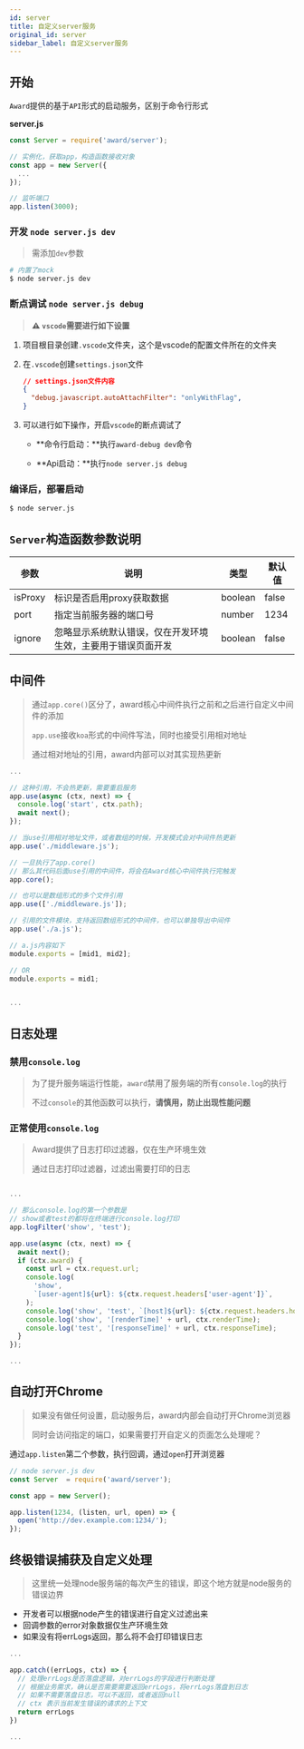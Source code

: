 ```yaml
---
id: server
title: 自定义server服务
original_id: server
sidebar_label: 自定义server服务
---
```


## 开始

`Award`提供的基于`API`形式的启动服务，区别于命令行形式

**server.js**
```js
const Server = require('award/server');

// 实例化，获取app，构造函数接收对象
const app = new Server({
  ...
});

// 监听端口
app.listen(3000);
```

### 开发 `node server.js dev`

>需添加`dev`参数

```sh
# 内置了mock
$ node server.js dev
```

### 断点调试 `node server.js debug`
> **⚠️ `vscode`需要进行如下设置**

1. 项目根目录创建`.vscode`文件夹，这个是vscode的配置文件所在的文件夹
2. 在`.vscode`创建`settings.json`文件
  
   ```json
   // settings.json文件内容
   {
     "debug.javascript.autoAttachFilter": "onlyWithFlag",
   }
   ```
3. 可以进行如下操作，开启`vscode`的断点调试了
  
    - **命令行启动：**执行`award-debug dev`命令

    - **Api启动：**执行`node server.js debug`

### 编译后，部署启动

```sh
$ node server.js
```

## `Server`构造函数参数说明

| 参数    | 说明                                                         | 类型    | 默认值 |
| ------- | ------------------------------------------------------------ | ------- | ------ |
| isProxy | 标识是否启用proxy获取数据                                    | boolean | false  |
| port    | 指定当前服务器的端口号                                       | number  | 1234   |
| ignore  | 忽略显示系统默认错误，仅在开发环境生效，主要用于错误页面开发 | boolean | false  |

## 中间件

> 通过`app.core()`区分了，award核心中间件执行之前和之后进行自定义中间件的添加
>
> `app.use`接收`koa`形式的中间件写法，同时也接受引用相对地址
>
> 通过相对地址的引用，award内部可以对其实现热更新

```js
...

// 这种引用，不会热更新，需要重启服务
app.use(async (ctx, next) => {
  console.log('start', ctx.path);
  await next();
});

// 当use引用相对地址文件，或者数组的时候，开发模式会对中间件热更新
app.use('./middleware.js');

// 一旦执行了app.core()
// 那么其代码后面use引用的中间件，将会在Award核心中间件执行完触发
app.core();

// 也可以是数组形式的多个文件引用
app.use(['./middleware.js']);

// 引用的文件模块，支持返回数组形式的中间件，也可以单独导出中间件
app.use('./a.js');

// a.js内容如下
module.exports = [mid1, mid2];

// OR
module.exports = mid1;


...
```

## 日志处理

### 禁用`console.log`


> 为了提升服务端运行性能，`award`禁用了服务端的所有`console.log`的执行
>
> 不过`console`的其他函数可以执行，**请慎用，防止出现性能问题**
>

### 正常使用`console.log`

> Award提供了日志打印过滤器，仅在生产环境生效
>
> 通过日志打印过滤器，过滤出需要打印的日志
>

```js

...

// 那么console.log的第一个参数是 
// show或者test的都将在终端进行console.log打印
app.logFilter('show', 'test');

app.use(async (ctx, next) => {
  await next();
  if (ctx.award) {
    const url = ctx.request.url;
    console.log(
      'show',
      `[user-agent]${url}: ${ctx.request.headers['user-agent']}`,
    );
    console.log('show', 'test', `[host]${url}: ${ctx.request.headers.host}`);
    console.log('show', '[renderTime]' + url, ctx.renderTime);
    console.log('test', '[responseTime]' + url, ctx.responseTime);
  }
});

...
```

## 自动打开Chrome

> 如果没有做任何设置，启动服务后，award内部会自动打开Chrome浏览器
>
> 同时会访问指定的端口，如果需要打开自定义的页面怎么处理呢？

通过`app.listen`第二个参数，执行回调，通过`open`打开浏览器

```js
// node server.js dev
const Server  = require('award/server');

const app = new Server();

app.listen(1234, (listen, url, open) => {
  open('http://dev.example.com:1234/');
});
```

## 终极错误捕获及自定义处理

>  这里统一处理node服务端的每次产生的错误，即这个地方就是node服务的错误边界

- 开发者可以根据node产生的错误进行自定义过滤出来
- 回调参数的error对象数据仅生产环境生效
- 如果没有将errLogs返回，那么将不会打印错误日志

```js
...

app.catch((errLogs, ctx) => {
  // 处理errLogs是否落盘逻辑，对errLogs的字段进行判断处理
  // 根据业务需求，确认是否需要需要返回errLogs，将errLogs落盘到日志
  // 如果不需要落盘日志，可以不返回，或者返回null
  // ctx 表示当前发生错误的请求的上下文
  return errLogs
})

...
```